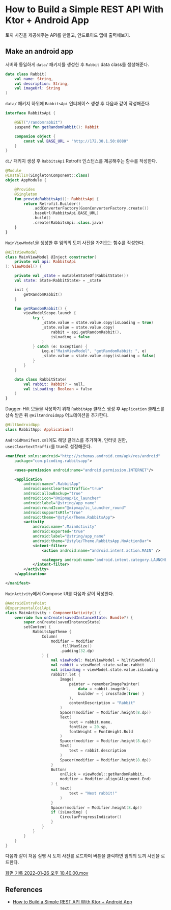# How to Build a Simple REST API With Ktor + Android App

토끼 사진을 제공해주는 API를 만들고, 안드로이드 앱에 출력해보자.

## Make an android app

서버와 동일하게 `data/` 패키지를 생성한 후 `Rabbit` data class를 생성해준다.

```kotlin
data class Rabbit(
    val name: String,
    val description: String,
    val imageUrl: String
)
```

`data/` 패키지 하위에 `RabbitsApi` 인터페이스 생성 후 다음과 같이 작성해준다.

```kotlin
interface RabbitsApi {

    @GET("/randomrabbit")
    suspend fun getRandomRabbit(): Rabbit

    companion object {
        const val BASE_URL = "http://172.30.1.50:8080"
    }
}
```

`di/` 패키지 생성 후 `RabbitsApi` Retrofit 인스턴스를 제공해주는 함수를 작성한다.

```kotlin
@Module
@InstallIn(SingletonComponent::class)
object AppModule {

    @Provides
    @Singleton
    fun provideRabbitsApi(): RabbitsApi {
        return Retrofit.Builder()
            .addConverterFactory(GsonConverterFactory.create())
            .baseUrl(RabbitsApi.BASE_URL)
            .build()
            .create(RabbitsApi::class.java)
    }
}
```

`MainViewModel`을 생성한 후 임의의 토끼 사진을 가져오는 함수를 작성한다.

```kotlin
@HiltViewModel
class MainViewModel @Inject constructor(
    private val api: RabbitsApi
): ViewModel() {

    private val _state = mutableStateOf(RabbitState())
    val state: State<RabbitState> = _state

    init {
        getRandomRabbit()
    }

    fun getRandomRabbit() {
        viewModelScope.launch {
            try {
                _state.value = state.value.copy(isLoading = true)
                _state.value = state.value.copy(
                    rabbit = api.getRandomRabbit(),
                    isLoading = false
                )
            } catch (e: Exception) {
                Log.e("MainViewModel", "getRandomRabbit: ", e)
                _state.value = state.value.copy(isLoading = false)
            }
        }
    }

    data class RabbitState(
        val rabbit: Rabbit? = null,
        val isLoading: Boolean = false
    )
}
```

Dagger-Hilt 모듈을 사용하기 위해 `RabbitApp` 클래스 생성 후 `Application` 클래스를 상속 받은 뒤 `@HiltAndroidApp` 어노테이션을 추가한다.

```kotlin
@HiltAndroidApp
class RabbitApp: Application()
```

`AndroidManifest.xml`에도 해당 클래스를 추가하며, 인터넷 권한, `usesCleartextTraffic`를 true로 설정해준다.

```xml
<manifest xmlns:android="http://schemas.android.com/apk/res/android"
    package="com.plcoding.rabbitsapp">

    <uses-permission android:name="android.permission.INTERNET"/>

    <application
        android:name=".RabbitApp"
        android:usesCleartextTraffic="true"
        android:allowBackup="true"
        android:icon="@mipmap/ic_launcher"
        android:label="@string/app_name"
        android:roundIcon="@mipmap/ic_launcher_round"
        android:supportsRtl="true"
        android:theme="@style/Theme.RabbitsApp">
        <activity
            android:name=".MainActivity"
            android:exported="true"
            android:label="@string/app_name"
            android:theme="@style/Theme.RabbitsApp.NoActionBar">
            <intent-filter>
                <action android:name="android.intent.action.MAIN" />

                <category android:name="android.intent.category.LAUNCHER" />
            </intent-filter>
        </activity>
    </application>

</manifest>
```

`MainActivity`에서 Compose UI를 다음과 같이 작성한다.

```kotlin
@AndroidEntryPoint
@ExperimentalCoilApi
class MainActivity : ComponentActivity() {
    override fun onCreate(savedInstanceState: Bundle?) {
        super.onCreate(savedInstanceState)
        setContent {
            RabbitsAppTheme {
                Column(
                    modifier = Modifier
                        .fillMaxSize()
                        .padding(32.dp)
                ) {
                    val viewModel: MainViewModel = hiltViewModel()
                    val rabbit = viewModel.state.value.rabbit
                    val isLoading = viewModel.state.value.isLoading
                    rabbit?.let {
                        Image(
                            painter = rememberImagePainter(
                                data = rabbit.imageUrl,
                                builder = { crossfade(true) }
                            ),
                            contentDescription = "Rabbit"
                        )
                        Spacer(modifier = Modifier.height(8.dp))
                        Text(
                            text = rabbit.name,
                            fontSize = 20.sp,
                            fontWeight = FontWeight.Bold
                        )
                        Spacer(modifier = Modifier.height(8.dp))
                        Text(
                            text = rabbit.description
                        )
                        Spacer(modifier = Modifier.height(8.dp))
                    }
                    Button(
                        onClick = viewModel::getRandomRabbit,
                        modifier = Modifier.align(Alignment.End)
                    ) {
                        Text(
                            text = "Next rabbit!"
                        )
                    }
                    Spacer(modifier = Modifier.height(8.dp))
                    if (isLoading) {
                        CircularProgressIndicator()
                    }
                }
            }
        }
    }
}
```

다음과 같이 처음 실행 시 토끼 사진를 로드하며 버튼을 클릭하면 임의의 토끼 사진을 로드한다.

[화면 기록 2022-01-26 오후 10.40.00.mov](https://s3-us-west-2.amazonaws.com/secure.notion-static.com/e2627bfe-eae1-405c-9460-ce1e64c982fb/화면_기록_2022-01-26_오후_10.40.00.mov)

## References

* [How to Build a Simple REST API With Ktor + Android App](https://www.youtube.com/watch?v=c6I3Dw0xDlQ&list=WL&index=2&t=11s)